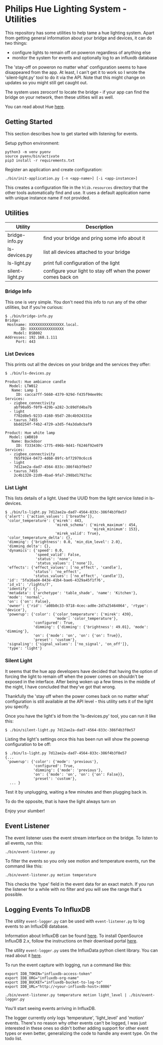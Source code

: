 # Philips Hue Lighting System - Utilities

This repository has some utilities to help tame a hue lighting system. Apart from getting general information
about your bridge and devices, it can do two things:

* configure lights to remain off on poweron regardless of anything else
* monitor the system for events and optionally log to an influxdb database

The 'stay-off on poweron no matter what' configuration seems to have disappeared from the app. At least, I can't get it to
work so I wrote the 'silent-light.py' tool to do it via the API. Note that this might change on updates so you might
still get caught out.

The system uses zeroconf to locate the bridge - if your app can find the bridge on your network, then these
utilties will as well.

You can read about Hue [here](https://www.philips-hue.com/).

## Getting Started

This section describes how to get started with listening for events.

Setup python environment:

    python3 -m venv pyenv
    source pyenv/bin/activate
    pip3 install -r requirements.txt

Register an application and create configuration:

    ./bin/init-application.py [-n <app-name>] [-i <app-instance>]

This creates a configuration file in the `hlib.resources` directory that the other tools automatically find and use.
It uses a default application name with unique instance name if not provided.

## Utilities

| Utility         | Description                                                   |
| --------------- | ------------------------------------------------------------- |
| bridge-info.py  | find your bridge and pring some info about it                 |
| ls-devices.py   | list all devices attached to your bridge                      |
| ls-light.py     | print full configuration of the light                         |
| silent-light.py | configure your light to stay off when the power comes back on |

### Bridge Info

This one is very simple. You don't need this info to run any of the other utilities, but if you're curious:

    $ ./bin/bridge-info.py 
    Bridge:
     Hostname: XXXXXXXXXXXXXXXX.local.
           ID: XXXXXXXXXXXXXXXX
        Model: BSB002
    Addresses: 192.168.1.111
         Port: 443


### List Devices

This prints out all the devices on your bridge and the services they offer:

    $ ./bin/ls-devices.py
    
    Product: Hue ambiance candle
      Model: LTW012
       Name: Lamp 1
         ID: cacca7ff-5660-4379-929d-f435f94ee99c
    Services:
      - zigbee_connectivity
        abf90a95-f0f9-429b-a282-3c89dfd4ba7b
      - light
        f702d8e5-9233-4160-95d7-28c4b924331e
      - taurus_7455
        bbdd254f-f4b2-4729-a3d5-f4a3da0cbaf9
        
    Product: Hue white lamp
      Model: LWB010
       Name: Backdoor
         ID: f333430c-1775-496b-9d41-f6246f92e079
    Services:
      - zigbee_connectivity
        f65f92e4-0473-4d60-89fc-bf72970c6cc6
      - light
        7d12ae2a-dad7-4564-833c-386f4b3f0e57
      - taurus_7455
        2c4b1320-22d9-4bad-9fa7-298bd17927ac
        


### List Light

This lists details of a light. Used the UUID from the light service listed in ls-devices.

    $ ./bin/ls-light.py 7d12ae2a-dad7-4564-833c-386f4b3f0e57
    {'alert': {'action_values': ['breathe']},
     'color_temperature': {'mirek': 443,
                           'mirek_schema': {'mirek_maximum': 454,
                                            'mirek_minimum': 153},
                           'mirek_valid': True},
     'color_temperature_delta': {},
     'dimming': {'brightness': 0.0, 'min_dim_level': 2.0},
     'dimming_delta': {},
     'dynamics': {'speed': 0.0,
                  'speed_valid': False,
                  'status': 'none',
                  'status_values': ['none']},
     'effects': {'effect_values': ['no_effect', 'candle'],
                 'status': 'no_effect',
                 'status_values': ['no_effect', 'candle']},
     'id': '5fa16ad4-843e-41b4-bae6-4329a45f1f76',
     'id_v1': '/lights/7',
     'identify': {},
     'metadata': {'archetype': 'table_shade', 'name': 'Kitchen'},
     'mode': 'normal',
     'on': {'on': False},
     'owner': {'rid': 'a08b0c33-9718-4cec-ad0e-2d7a25464064', 'rtype': 'device'},
     'powerup': {'color': {'color_temperature': {'mirek': 439},
                           'mode': 'color_temperature'},
                 'configured': True,
                 'dimming': {'dimming': {'brightness': 49.01}, 'mode': 'dimming'},
                 'on': {'mode': 'on', 'on': {'on': True}},
                 'preset': 'custom'},
     'signaling': {'signal_values': ['no_signal', 'on_off']},
     'type': 'light'}


### Silent Light

It seems that the hue app developers have decided that having the option of forcing the light to remain off
when the power comes on shouldn't be exposed in the interface. After being woken up a few times in the middle of
the night, I have concluded that they've got that wrong. 

Thankfully the 'stay off when the power comes back on no matter what' configuration is still available at the API level - this 
utility sets it of the light you specify.

Once you have the light's id from the 'ls-devices.py' tool, you can run it like this:

    $ ./bin/silent-light.py 7d12ae2a-dad7-4564-833c-386f4b3f0e57

Listing the light's settings once this has been run will show the powerup configuration to be off:

    $ ./bin/ls-light.py 7d12ae2a-dad7-4564-833c-386f4b3f0e57
    {...
     'powerup': {'color': {'mode': 'previous'},
                 'configured': True,
                 'dimming': {'mode': 'previous'},
                 'on': {'mode': 'on', 'on': {'on': False}},
                 'preset': 'custom'},
      ... }

Test it by unplugging, waiting a few minutes and then plugging back in.

To do the opposite, that is have the light always turn on 

Enjoy your slumber!

## Event Listener

The event listener uses the event stream interface on the bridge. To listen to all events, run
this:

    ./bin/event-listener.py

To filter the events so you only see motion and temperature events, run the command like this:

    ./bin/event-listener.py motion temperature
  
This checks the 'type' field in the event data for an exact match. If you run the listener for a while
with no filter and you will see the range that's possible.


## Logging Events To InfluxDB

The utility `event-logger.py` can be used with `event-listener.py` to log events to an InfluxDB database.

Information about InfluxDB can be found [here](https://docs.influxdata.com/influxdb/v2.6/get-started/).
To install OpenSource InfluxDB 2.x, follow the instructions on their download portal
[here](https://portal.influxdata.com/downloads/).

The utility `event-logger.py` uses the InfluxData python client library. You can read about
it [here](https://docs.influxdata.com/influxdb/v2.0/api-guide/client-libraries/python/).

To run the event capture with logging, run a command like this:

    export IDB_TOKEN="influxdb-access-token"
    export IDB_ORG="influxdb-org-name"
    export IDB_BUCKET="influxdb-bucket-to-log-to"
    export IDB_URL="http://<your-influxdb-host>:8086"

    ./bin/event-listener.py temperature motion light_level | ./bin/event-logger.py

You'll start seeing events arriving in InfluxDB.

The logger currently only logs 'temperature', 'light_level' and 'motion' events. There's no reason why
other events can't be logged, I was just interested in these ones so didn't bother adding support for 
other event types or even better, generalizing the code to handle any event type. On the todo list.


